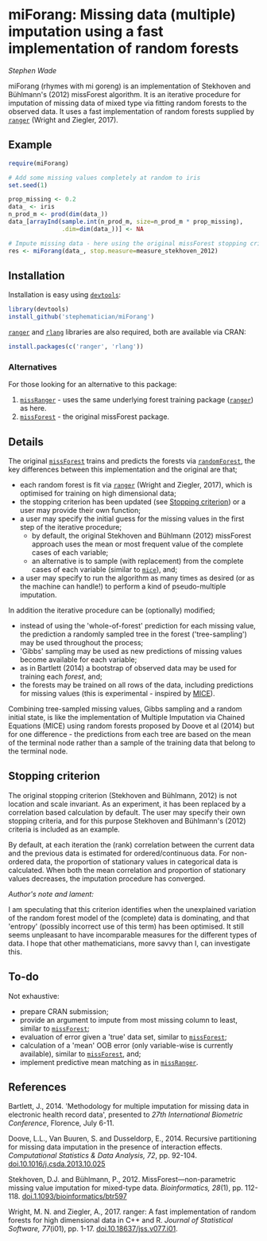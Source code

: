 # miForang: Missing data (multiple) imputation using a fast implementation of random forests

_Stephen Wade_

miForang (rhymes with mi goreng) is an implementation of Stekhoven and
B&#252;hlmann's (2012) missForest algorithm. It is an iterative procedure for
imputation of missing data of mixed type via fitting random forests to the
observed data. It uses a fast implementation of random forests supplied by
[`ranger`][ranger_link] (Wright and Ziegler, 2017).

## Example

```r
require(miForang)

# Add some missing values completely at random to iris
set.seed(1)

prop_missing <- 0.2
data_ <- iris
n_prod_m <- prod(dim(data_))
data_[arrayInd(sample.int(n_prod_m, size=n_prod_m * prop_missing),
               .dim=dim(data_))] <- NA

# Impute missing data - here using the original missForest stopping criterion
res <- miForang(data_, stop.measure=measure_stekhoven_2012)
```

## Installation

Installation is easy using [`devtools`][devtools_link]:

```r
library(devtools)
install_github('stephematician/miForang')
```

[`ranger`][ranger_link] and [`rlang`][rlang_link] libraries are also required,
both are available via CRAN:

```r
install.packages(c('ranger', 'rlang'))
```

### Alternatives

For those looking for an alternative to this package:

  1. [`missRanger`][miss_ranger_link] - uses the same underlying forest training
     package ([`ranger`][ranger_link]) as here.
  2. [`missForest`][miss_forest_link] - the original missForest package.

## Details

The original [`missForest`][miss_forest_link] trains and predicts the forests
via [`randomForest`][random_forest_link], the key differences between this
implementation and the original are that;

  - each random forest is fit via [`ranger`][ranger_link] (Wright and Ziegler,
    2017), which is optimised for training on high dimensional data;
  - the stopping criterion has been updated (see
    [Stopping criterion](#stopping-criterion)) or a user may provide their
    own function;
  - a user may specify the initial guess for the missing values in the first
    step of the iterative procedure;
    - by default, the original Stekhoven and B&#252;hlmann (2012) missForest
      approach uses the mean or most frequent value of the complete cases of
      each variable;
    - an alternative is to sample (with replacement) from the complete cases of
      each variable (similar to [`mice`][mice_link]), and;
  - a user may specify to run the algorithm as many times as desired (or as
    the machine can handle!) to perform a kind of pseudo-multiple imputation.

In addition the iterative procedure can be (optionally) modified;

  - instead of using the 'whole-of-forest' prediction for each missing value,
    the prediction a randomly sampled tree in the forest ('tree-sampling') may
    be used throughout the process;
  - 'Gibbs' sampling may be used as new predictions of missing values become
    available for each variable;
  - as in Bartlett (2014) a bootstrap of observed data may be used for
    training each _forest_, and;
  - the forests may be trained on all rows of the data, including predictions
    for missing values (this is experimental - inspired by [MICE][mice_link]).

Combining tree-sampled missing values, Gibbs sampling and a random initial
state, is like the implementation of Multiple Imputation via Chained Equations
(MICE) using random forests proposed by Doove et al (2014) but for one
difference - the predictions from each tree are based on the mean of the
terminal node rather than a sample of the training data that belong to the
terminal node.

## Stopping criterion

The original stopping criterion (Stekhoven and B&#252;hlmann, 2012) is not
location and scale invariant. As an experiment, it has been replaced by a
correlation based calculation by default. The user may specify their own 
stopping criteria, and for this purpose Stekhoven and B&#252;hlmann's (2012)
criteria is included as an example.

By default, at each iteration the (rank) correlation between the current data
and the previous data is estimated for ordered/continuous data. For non-ordered
data, the proportion of stationary values in categorical data is calculated.
When both the mean correlation and proportion of stationary values decreases,
the imputation procedure has converged.

_Author's note and lament:_

I am speculating that this criterion identifies when the unexplained variation
of the random forest model of the (complete) data is dominating, and that
'entropy' (possibly incorrect use of this term) has been optimised. It still
seems unpleasant to have incomparable measures for the different types of data.
I hope that other mathematicians, more savvy than I, can investigate this.

## To-do

Not exhaustive:

  - prepare CRAN submission;
  - provide an argument to impute from most missing column to least, similar to
    [`missForest`][miss_forest_link];
  - evaluation of error given a 'true' data set, similar to
    [`missForest`][miss_forest_link];
  - calculation of a 'mean' OOB error (only variable-wise is currently
    available), similar to [`missForest`][miss_forest_link], and;
  - implement predictive mean matching as in [`missRanger`][miss_ranger_link].

## References

Bartlett, J., 2014. 'Methodology for multiple imputation for missing data in
electronic health record data', presented to _27th International Biometric
Conference_, Florence, July 6-11.

Doove, L.L., Van Buuren, S. and Dusseldorp, E., 2014. Recursive partitioning for
missing data imputation in the presence of interaction effects. _Computational
Statistics & Data Analysis, 72_, pp. 92-104.
[doi.10.1016/j.csda.2013.10.025](https://dx.doi.org/10.1016/j.csda.2013.10.025)

Stekhoven, D.J. and B&#252;hlmann, P., 2012. MissForest&#8212;non-parametric
missing value imputation for mixed-type data. _Bioinformatics, 28_(1), pp.
112-118.
[doi.1.1093/bioinformatics/btr597](https://dx.doi.org/10.1093/bioinformatics/btr597)

Wright, M. N. and Ziegler, A., 2017. ranger: A fast implementation of random
forests for high dimensional data in C++ and R. _Journal of Statistical
Software, 77_(i01), pp. 1-17.
[doi.10.18637/jss.v077.i01](https://dx.doi.org/10.18637/jss.v077.i01).

[devtools_link]: https://cran.r-project.org/package=devtools
[mice_link]: https://cran.r-project.org/package=mice
[miss_forest_link]: https://cran.r-project.org/package=missForest
[miss_ranger_link]: https://cran.r-project.org/package=missRanger
[random_forest_link]: https://cran.r-project.org/package=randomForest 
[ranger_link]: https://cran.r-project.org/package=ranger
[rlang_link]: https://cran.r-project.org/package=rlang

